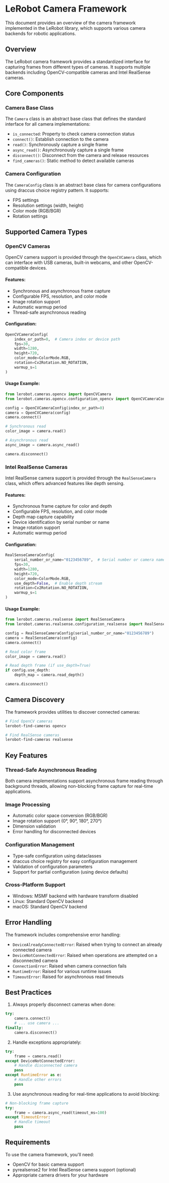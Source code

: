 # LeRobot Camera Framework

This document provides an overview of the camera framework implemented in the LeRobot library, which supports various camera backends for robotic applications.

## Overview

The LeRobot camera framework provides a standardized interface for capturing frames from different types of cameras. It supports multiple backends including OpenCV-compatible cameras and Intel RealSense cameras.

## Core Components

### Camera Base Class

The `Camera` class is an abstract base class that defines the standard interface for all camera implementations:

- `is_connected`: Property to check camera connection status
- `connect()`: Establish connection to the camera
- `read()`: Synchronously capture a single frame
- `async_read()`: Asynchronously capture a single frame
- `disconnect()`: Disconnect from the camera and release resources
- `find_cameras()`: Static method to detect available cameras

### Camera Configuration

The `CameraConfig` class is an abstract base class for camera configurations using draccus choice registry pattern. It supports:

- FPS settings
- Resolution settings (width, height)
- Color mode (RGB/BGR)
- Rotation settings

## Supported Camera Types

### OpenCV Cameras

OpenCV camera support is provided through the `OpenCVCamera` class, which can interface with USB cameras, built-in webcams, and other OpenCV-compatible devices.

#### Features:
- Synchronous and asynchronous frame capture
- Configurable FPS, resolution, and color mode
- Image rotation support
- Automatic warmup period
- Thread-safe asynchronous reading

#### Configuration:
```python
OpenCVCameraConfig(
    index_or_path=0,  # Camera index or device path
    fps=30,
    width=1280,
    height=720,
    color_mode=ColorMode.RGB,
    rotation=Cv2Rotation.NO_ROTATION,
    warmup_s=1
)
```

#### Usage Example:
```python
from lerobot.cameras.opencv import OpenCVCamera
from lerobot.cameras.opencv.configuration_opencv import OpenCVCameraConfig

config = OpenCVCameraConfig(index_or_path=0)
camera = OpenCVCamera(config)
camera.connect()

# Synchronous read
color_image = camera.read()

# Asynchronous read
async_image = camera.async_read()

camera.disconnect()
```

### Intel RealSense Cameras

Intel RealSense camera support is provided through the `RealSenseCamera` class, which offers advanced features like depth sensing.

#### Features:
- Synchronous frame capture for color and depth
- Configurable FPS, resolution, and color mode
- Depth map capture capability
- Device identification by serial number or name
- Image rotation support
- Automatic warmup period

#### Configuration:
```python
RealSenseCameraConfig(
    serial_number_or_name="0123456789",  # Serial number or camera name
    fps=30,
    width=1280,
    height=720,
    color_mode=ColorMode.RGB,
    use_depth=False,  # Enable depth stream
    rotation=Cv2Rotation.NO_ROTATION,
    warmup_s=1
)
```

#### Usage Example:
```python
from lerobot.cameras.realsense import RealSenseCamera
from lerobot.cameras.realsense.configuration_realsense import RealSenseCameraConfig

config = RealSenseCameraConfig(serial_number_or_name="0123456789")
camera = RealSenseCamera(config)
camera.connect()

# Read color frame
color_image = camera.read()

# Read depth frame (if use_depth=True)
if config.use_depth:
    depth_map = camera.read_depth()

camera.disconnect()
```

## Camera Discovery

The framework provides utilities to discover connected cameras:

```bash
# Find OpenCV cameras
lerobot-find-cameras opencv

# Find RealSense cameras
lerobot-find-cameras realsense
```

## Key Features

### Thread-Safe Asynchronous Reading

Both camera implementations support asynchronous frame reading through background threads, allowing non-blocking frame capture for real-time applications.

### Image Processing

- Automatic color space conversion (RGB/BGR)
- Image rotation support (0°, 90°, 180°, 270°)
- Dimension validation
- Error handling for disconnected devices

### Configuration Management

- Type-safe configuration using dataclasses
- draccus choice registry for easy configuration management
- Validation of configuration parameters
- Support for partial configuration (using device defaults)

### Cross-Platform Support

- Windows: MSMF backend with hardware transform disabled
- Linux: Standard OpenCV backend
- macOS: Standard OpenCV backend

## Error Handling

The framework includes comprehensive error handling:

- `DeviceAlreadyConnectedError`: Raised when trying to connect an already connected camera
- `DeviceNotConnectedError`: Raised when operations are attempted on a disconnected camera
- `ConnectionError`: Raised when camera connection fails
- `RuntimeError`: Raised for various runtime issues
- `TimeoutError`: Raised for asynchronous read timeouts

## Best Practices

1. Always properly disconnect cameras when done:
```python
try:
    camera.connect()
    # ... use camera ...
finally:
    camera.disconnect()
```

2. Handle exceptions appropriately:
```python
try:
    frame = camera.read()
except DeviceNotConnectedError:
    # Handle disconnected camera
    pass
except RuntimeError as e:
    # Handle other errors
    pass
```

3. Use asynchronous reading for real-time applications to avoid blocking:
```python
# Non-blocking frame capture
try:
    frame = camera.async_read(timeout_ms=100)
except TimeoutError:
    # Handle timeout
    pass
```

## Requirements

To use the camera framework, you'll need:

- OpenCV for basic camera support
- pyrealsense2 for Intel RealSense camera support (optional)
- Appropriate camera drivers for your hardware